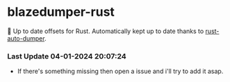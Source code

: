 # blazedumper-rust

🚀 Up to date offsets for Rust. Automatically kept up to date thanks to [rust-auto-dumper](https://github.com/Akandesh/rust-auto-dumper).


### Last Update 04-01-2024 20:07:24
- If there's something missing then open a issue and i'll try to add it asap.